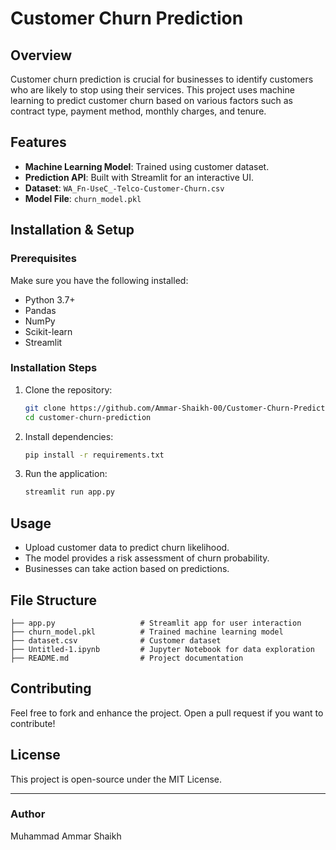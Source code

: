 # Customer Churn Prediction

## Overview
Customer churn prediction is crucial for businesses to identify customers who are likely to stop using their services. This project uses machine learning to predict customer churn based on various factors such as contract type, payment method, monthly charges, and tenure.

## Features
- **Machine Learning Model**: Trained using customer dataset.
- **Prediction API**: Built with Streamlit for an interactive UI.
- **Dataset**: `WA_Fn-UseC_-Telco-Customer-Churn.csv`
- **Model File**: `churn_model.pkl`

## Installation & Setup

### Prerequisites
Make sure you have the following installed:
- Python 3.7+
- Pandas
- NumPy
- Scikit-learn
- Streamlit

### Installation Steps
1. Clone the repository:
   ```sh
   git clone https://github.com/Ammar-Shaikh-00/Customer-Churn-Prediction.git
   cd customer-churn-prediction
   ```
2. Install dependencies:
   ```sh
   pip install -r requirements.txt
   ```
3. Run the application:
   ```sh
   streamlit run app.py
   ```

## Usage
- Upload customer data to predict churn likelihood.
- The model provides a risk assessment of churn probability.
- Businesses can take action based on predictions.

## File Structure
```
├── app.py                   # Streamlit app for user interaction
├── churn_model.pkl          # Trained machine learning model
├── dataset.csv              # Customer dataset
├── Untitled-1.ipynb         # Jupyter Notebook for data exploration
├── README.md                # Project documentation
```

## Contributing
Feel free to fork and enhance the project. Open a pull request if you want to contribute!

## License
This project is open-source under the MIT License.

---
### Author
Muhammad Ammar Shaikh

